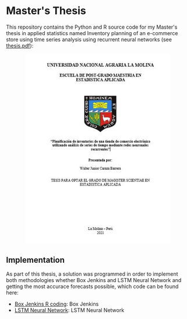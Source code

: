# Master's Thesis

This repository contains the Python and R source code for my Master's thesis in applied statistics named Inventory planning of an e-commerce store using time series analysis using recurrent neural networks (see [thesis.pdf]()):

<p align="center">
    <a href="" title="Inventory planning of an e-commerce store using time series analysis using recurrent neural networks">
        <img src="https://github.com/wcaraza/rnn_keras_lstm_sales/blob/main/main.JPG" width="400" alt="Inventory planning of an e-commerce store using time series analysis using recurrent neural networks" title="Inventory planning of an e-commerce store using time series analysis using recurrent neural networks" />
    </a>
</p>


## Implementation

As part of this thesis, a solution was programmed in order to implement both methodologies whether Box Jenkins and LSTM Neural Network and getting the most accurace forecasts possible, which code can be found here:

- [Box Jenkins R coding](https://github.com/wcaraza/rnn_keras_lstm_sales/tree/main/R%20source): Box Jenkins
- [LSTM Neural Network](https://github.com/wcaraza/rnn_keras_lstm_sales/tree/main/Python%20source): LSTM Neural Network
